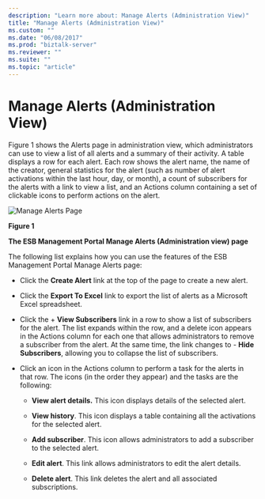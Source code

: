 ```yaml
---
description: "Learn more about: Manage Alerts (Administration View)"
title: "Manage Alerts (Administration View)"
ms.custom: ""
ms.date: "06/08/2017"
ms.prod: "biztalk-server"
ms.reviewer: ""
ms.suite: ""
ms.topic: "article"
---
```

# Manage Alerts (Administration View)
Figure 1 shows the Alerts page in administration view, which administrators can use to view a list of all alerts and a summary of their activity. A table displays a row for each alert. Each row shows the alert name, the name of the creator, general statistics for the alert (such as number of alert activations within the last hour, day, or month), a count of subscribers for the alerts with a link to view a list, and an Actions column containing a set of clickable icons to perform actions on the alert.  
  
 ![Manage Alerts Page](../esb-toolkit/media/ch8-managealertspage.jpg "Ch8-ManageAlertsPage")  
  
 **Figure 1**  
  
 **The ESB Management Portal Manage Alerts (Administration view) page**  
  
 The following list explains how you can use the features of the ESB Management Portal Manage Alerts page:  
  
-   Click the **Create Alert** link at the top of the page to create a new alert.  
  
-   Click the **Export To Excel** link to export the list of alerts as a Microsoft Excel spreadsheet.  
  
-   Click the + **View Subscribers** link in a row to show a list of subscribers for the alert. The list expands within the row, and a delete icon appears in the Actions column for each one that allows administrators to remove a subscriber from the alert. At the same time, the link changes to - **Hide Subscribers**, allowing you to collapse the list of subscribers.  
  
-   Click an icon in the Actions column to perform a task for the alerts in that row. The icons (in the order they appear) and the tasks are the following:  
  
    -   **View alert details.** This icon displays details of the selected alert.  
  
    -   **View history**. This icon displays a table containing all the activations for the selected alert.  
  
    -   **Add subscriber**. This icon allows administrators to add a subscriber to the selected alert.  
  
    -   **Edit alert**. This link allows administrators to edit the alert details.  
  
    -   **Delete alert**. This link deletes the alert and all associated subscriptions.
